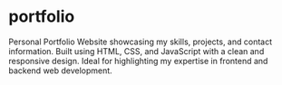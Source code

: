 # portfolio
Personal Portfolio Website showcasing my skills, projects, and contact information. Built using HTML, CSS, and JavaScript with a clean and responsive design. Ideal for highlighting my expertise in frontend and backend web development.
